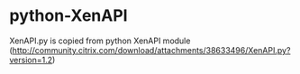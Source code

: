 python-XenAPI
=============
XenAPI.py is copied from python XenAPI module 
(http://community.citrix.com/download/attachments/38633496/XenAPI.py?version=1.2)

